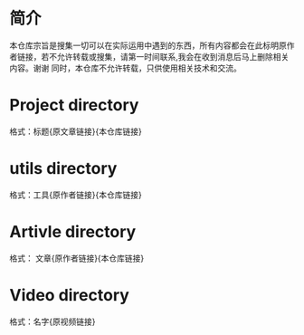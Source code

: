 # 简介

本仓库宗旨是搜集一切可以在实际运用中遇到的东西，所有内容都会在此标明原作者链接，若不允许转载或搜集，请第一时间联系,我会在收到消息后马上删除相关内容。谢谢
同时，本仓库不允许转载，只供使用相关技术和交流。

# Project directory

格式：标题{原文章链接}{本仓库链接}

# utils directory

格式：工具{原作者链接}{本仓库链接}

# Artivle directory

格式： 文章{原作者链接}{本仓库链接}

# Video directory

格式：名字{原视频链接}
